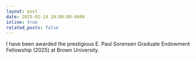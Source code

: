 ```yaml
---
layout: post
date: 2025-02-14 10:00:00-0400
inline: true
related_posts: false
---
```


I have been awarded the prestigious E. Paul Sorensen Graduate Endowment Fellowship (2025) at Brown University. 

